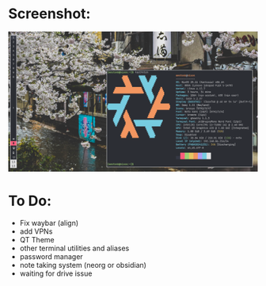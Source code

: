 # Screenshot:

![Cool Linux Rice](./images/screenshot.png)

# To Do:

- Fix waybar (align)
- add VPNs
- QT Theme
- other terminal utilities and aliases
- password manager
- note taking system (neorg or obsidian)
- waiting for drive issue

